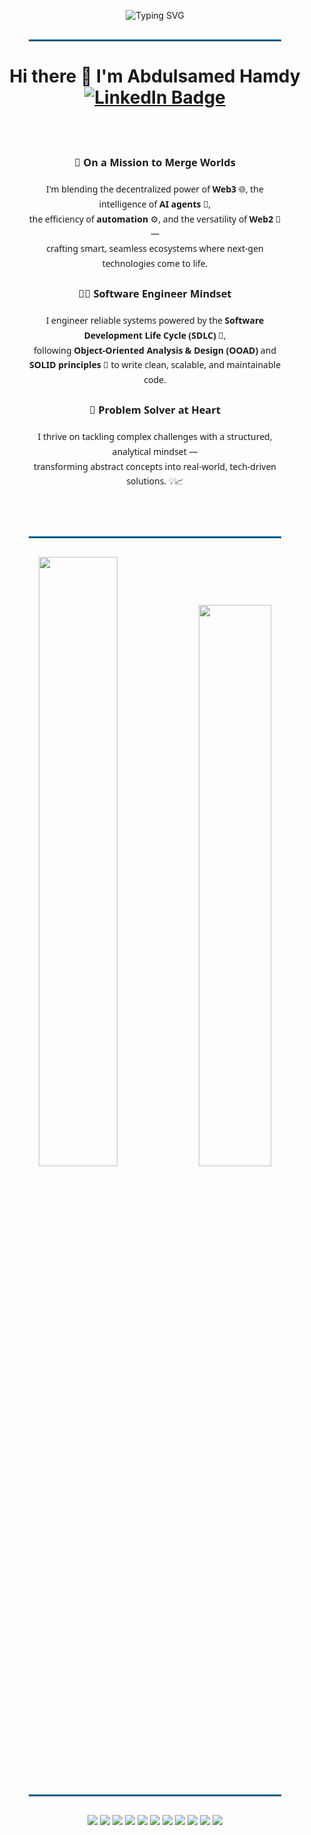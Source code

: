 
<!-- Animated Title -->

<p align="center">
  <img src="https://readme-typing-svg.herokuapp.com?font=Fira+Code&size=22&duration=3500&pause=1000&center=true&vCenter=true&width=800&lines=Driven+by+a+vision+to+reshape+finance+through+decentralization;🤝+I+believe+in+the+power+of+collaboration+and+shared+growth;Obsessed+with+solving+real-world+problems+with+elegant+systems;📈+Fascinated+by+the+freedom+and+transparency+Web3+can+offer;🌍+Inspired+by+global+impact,+not+just+lines+of+code;💡+Every+smart+solution+starts+with+a+smart+question;🎯+Focused+on+clarity,+purpose,+and+long-term+value" alt="Typing SVG" />
</p>




<!-- Divider -->
<hr style="border-top: 2px solid #0077B5; width: 80%; margin: 30px auto;" />



<h1 align="center">Hi there 👋 I'm Abdulsamed Hamdy      <br>     <a href="https://www.linkedin.com/in/abdulsamed1" target="_blank">
  <img src="https://img.shields.io/badge/LinkedIn-Abdulsamed%20Hamdy-0077B5?style=for-the-badge&logo=linkedin&logoColor=white" alt="LinkedIn Badge" />
</a></h1>

<div align="center" style="max-width: 80%; margin: auto; font-family: 'Segoe UI', sans-serif; line-height: 1.7; padding: 2rem;">

### 🚀 On a Mission to Merge Worlds
  
I'm blending the decentralized power of **Web3** 🌐, the intelligence of **AI agents** 🤖,  
the efficiency of **automation** ⚙️, and the versatility of **Web2** 🧩 —  
crafting smart, seamless ecosystems where next-gen technologies come to life.

### 👨‍💻 Software Engineer Mindset 
  
I engineer reliable systems powered by the **Software Development Life Cycle (SDLC)** 🔄,  
following **Object-Oriented Analysis & Design (OOAD)** and  
**SOLID principles** 🧱 to write clean, scalable, and maintainable code.

### 🧠 Problem Solver at Heart
 
I thrive on tackling complex challenges with a structured, analytical mindset —  
transforming abstract concepts into real-world, tech-driven solutions. 💡📈

</div>




<hr style="border-top: 2px solid #0077B5; width: 80%; margin: 30px auto;" />

<!-- GitHub Stats -->
<p align="center">
  <img src="https://github-readme-stats.vercel.app/api?username=abdulsamed1&show_icons=true&theme=github_dark&hide_border=true" width="50%" />
  <img src="https://github-readme-streak-stats.herokuapp.com?user=abdulsamed1&theme=github-dark&hide_border=true" width="48%" />
</p>

<hr style="border-top: 2px solid #0077B5; width: 80%; margin: 30px auto;" />
<p align="center">
  <img src="https://img.shields.io/badge/Blockchain-Developer-2ea44f?style=for-the-badge" />
  <img src="https://img.shields.io/badge/Solidity-363636?style=for-the-badge&logo=solidity&logoColor=white" />
  <img src="https://img.shields.io/badge/C++-00599C?style=for-the-badge&logo=c%2B%2B&logoColor=white" />
  <img src="https://img.shields.io/badge/Foundry-202020?style=for-the-badge&logo=foundry&logoColor=white" />
  <img src="https://img.shields.io/badge/Web3.js-3C3C3D?style=for-the-badge&logo=web3dotjs&logoColor=white" />
  <img src="https://img.shields.io/badge/Ethers.js-5c5c5c?style=for-the-badge" />
  <img src="https://img.shields.io/badge/Node.js-339933?style=for-the-badge&logo=nodedotjs&logoColor=white" />
  <img src="https://img.shields.io/badge/React-61DAFB?style=for-the-badge&logo=react&logoColor=black" />
  <img src="https://img.shields.io/badge/JavaScript-F7DF1E?style=for-the-badge&logo=javascript&logoColor=black" />
  <img src="https://img.shields.io/badge/TypeScript-3178C6?style=for-the-badge&logo=typescript&logoColor=white" />
  <img src="https://img.shields.io/badge/IPFS-Blue?style=for-the-badge&logo=ipfs&logoColor=white" />
</p>

